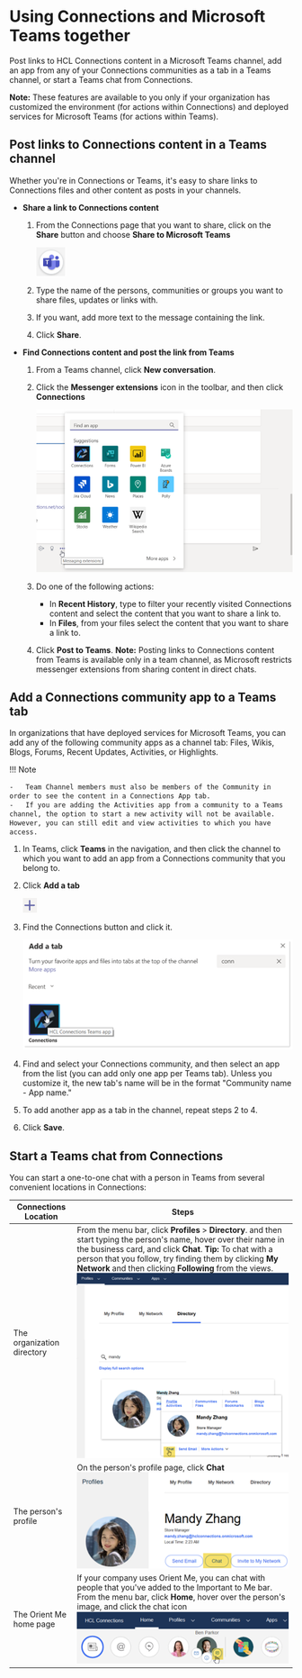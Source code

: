 # Using Connections and Microsoft Teams together 

Post links to HCL Connections content in a Microsoft Teams channel, add an app from any of your Connections communities as a tab in a Teams channel, or start a Teams chat from Connections.  

**Note:** These features are available to you only if your organization has customized the environment \(for actions within Connections\) and deployed services for Microsoft Teams \(for actions within Teams\).

## Post links to Connections content in a Teams channel 

Whether you're in Connections or Teams, it's easy to share links to Connections files and other content as posts in your channels.

-   **Share a link to Connections content**
    1.  From the Connections page that you want to share, click on the **Share** button and choose **Share to Microsoft Teams**

        ![](share_with_teams_icon.png)

    2.  Type the name of the persons, communities or groups you want to share files, updates or links with.
    3.  If you want, add more text to the message containing the link.
    4.  Click **Share**.

-   **Find Connections content and post the link from Teams**

    1.  From a Teams channel, click **New conversation**.
    2.  Click the **Messenger extensions** icon in the toolbar, and then click **Connections** 

        ![](share_page_to_ms_teams.png)
        
    3.  Do one of the following actions:
        -   In **Recent History**, type to filter your recently visited Connections content and select the content that you want to share a link to.
        -   In **Files**, from your files select the content that you want to share a link to.
    4.  Click **Post to Teams**.
    **Note:** Posting links to Connections content from Teams is available only in a team channel, as Microsoft restricts messenger extensions from sharing content in direct chats.


## Add a Connections community app to a Teams tab 

In organizations that have deployed services for Microsoft Teams, you can add any of the following community apps as a channel tab: Files, Wikis, Blogs, Forums, Recent Updates, Activities, or Highlights.

!!! Note

    -   Team Channel members must also be members of the Community in order to see the content in a Connections App tab.
    -   If you are adding the Activities app from a community to a Teams channel, the option to start a new activity will not be available. However, you can still edit and view activities to which you have access.

1.  In Teams, click **Teams** in the navigation, and then click the channel to which you want to add an app from a Connections community that you belong to.

2.  Click **Add a tab** 

    ![](teams_add_a_tab_icon.png)

3.  Find the Connections button and click it.

    ![Add a tab window](teams_add_a_tab_window.png)

4.  Find and select your Connections community, and then select an app from the list \(you can add only one app per Teams tab\). Unless you customize it, the new tab's name will be in the format "Community name - App name."

5.  To add another app as a tab in the channel, repeat steps 2 to 4.

6.  Click **Save**.

## Start a Teams chat from Connections

You can start a one-to-one chat with a person in Teams from several convenient locations in Connections:

|Connections Location|Steps|
|--------------------|-----|
|The organization directory| From the menu bar, click **Profiles** \> **Directory**. and then start typing the person's name, hover over their name in the business card, and click **Chat**. **Tip:** To chat with a person that you follow, try finding them by clicking **My Network** and then clicking **Following** from the views. ![Directory screen showing Chat button on a person's business card](chat_from_directory.png)|
|The person's profile|On the person's profile page, click **Chat** ![](chat_from_profile.png)|
|The Orient Me home page|If your company uses Orient Me, you can chat with people that you've added to the Important to Me bar.   From the menu bar, click **Home**, hover over the person's image, and click the chat icon ![](chat_from_orient_me.png)|


